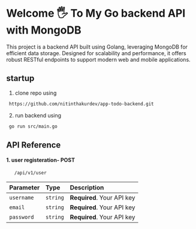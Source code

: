
# Welcome 🖐️ To My Go backend API with MongoDB

This project is a backend API built using Golang, leveraging MongoDB for efficient data storage. Designed for scalability and performance, it offers robust RESTful endpoints to support modern web and mobile applications.


## startup

1. clone repo using 

```bash
 https://github.com/nitinthakurdev/app-todo-backend.git
```

2. run backend using

```bash
 go run src/main.go
```


## API Reference

#### 1. user registeration- POST

```bash
   /api/v1/user
```

| Parameter | Type     | Description                |
| :-------- | :------- | :------------------------- |
| `username` | `string` | **Required**. Your API key |
| `email` | `string` | **Required**. Your API key |
| `password` | `string` | **Required**. Your API key |

